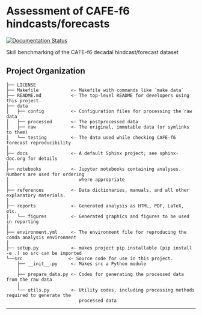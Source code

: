 Assessment of CAFE-f6 hindcasts/forecasts
==============================

[![Documentation Status](https://readthedocs.org/projects/cafef6/badge/?version=latest)](https://cafef6.readthedocs.io/en/latest/?badge=latest)

Skill benchmarking of the CAFE-f6 decadal hindcast/forecast dataset

## Project Organization

    ├── LICENSE
    ├── Makefile            <- Makefile with commands like `make data`
    ├── README.md           <- The top-level README for developers using this project.
    ├── data
    │   ├── config          <- Configuration files for processing the raw data
    │   ├── processed       <- The postprocessed data
    │   ├── raw             <- The original, immutable data (or symlinks to them)
    │   └── testing         <- The data used while checking CAFE-f6 forecast reproducibility
    │
    ├── docs                <- A default Sphinx project; see sphinx-doc.org for details
    │
    ├── notebooks           <- Jupyter notebooks containing analyses. Numbers are used for ordering
    │                          where appropriate
    │
    ├── references          <- Data dictionaries, manuals, and all other explanatory materials.
    │
    ├── reports             <- Generated analysis as HTML, PDF, LaTeX, etc.
    │   └── figures         <- Generated graphics and figures to be used in reporting
    │
    ├── environment.yml     <- The environment file for reproducing the conda analysis environment
    │
    ├── setup.py            <- makes project pip installable (pip install -e .) so src can be imported
    └──src                 <- Source code for use in this project.
        ├── __init__.py     <- Makes src a Python module
        │
        ├── prepare_data.py <- Codes for generating the processed data from the raw data
        │
        └── utils.py        <- Utility codes, including processing methods required to generate the 
                               processed data
     

--------

